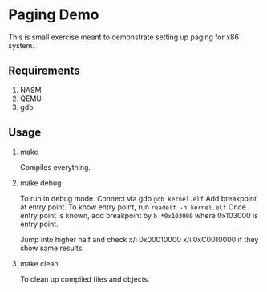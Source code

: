 # Paging Demo

This is small exercise meant to demonstrate setting up paging for x86 system.

## Requirements
1. NASM
2. QEMU
3. gdb

## Usage
1. make

    Compiles everything.

2. make debug

    To run in debug mode.
    Connect via gdb
    `gdb kernel.elf`
    Add breakpoint at entry point.
    To know entry point, run
    `readelf -h kernel.elf`
    Once entry point is known, add breakpoint by
    `b *0x103000`
    where 0x103000 is entry point.

    Jump into higher half and check
    x/i 0x00010000
    x/i 0xC0010000
    if they show same results.

3. make clean

    To clean up compiled files and objects.


